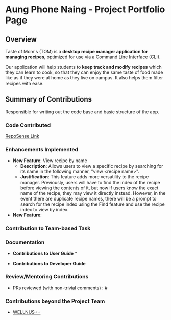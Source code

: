 # Aung Phone Naing - Project Portfolio Page

## Overview
Taste of Mom's (TOM) is a **desktop recipe manager application for managing recipes**, optimized for use via a Command Line Interface (CLI).

Our application will help students to **keep track and modify recipes** which they can learn to cook, so that they can enjoy the same taste of food made like as if they were at home as they live on campus.
It also helps them filter recipes with ease.

## Summary of Contributions
Responsible for writing out the code base and basic structure of the app.

### Code Contributed
[RepoSense Link](https://nus-cs2113-ay2223s2.github.io/tp-dashboard/?search=Aung%20Phone%20Naing&breakdown=true&sort=groupTitle%20dsc&sortWithin=title&since=2023-02-17&timeframe=commit&mergegroup=&groupSelect=groupByRepos&checkedFileTypes=docs~functional-code~test-code~other)

### Enhancements Implemented
* **New Feature**: View recipe by name
  * **Description**: Allows users to view a specific recipe by searching for 
      its name in the following manner, "view \<recipe name\>".
  * **Justification**: This feature adds more versatility to the recipe manager.
      Previously, users will have to find the index of the recipe before viewing
      the contents of it, but now if users know the exact name of the recipe,
      they may view it directly instead. However, in the event there are duplicate
      recipe names, there will be a prompt to search for the recipe index using
      the Find feature and use the recipe index to view by index.
* **New Feature**: 

### Contribution to Team-based Task

### Documentation
* **Contributions to User Guide**
    *

* **Contributions to Developer Guide**

### Review/Mentoring Contributions
* PRs reviewed (with non-trivial comments) : #

### Contributions beyond the Project Team
* [WELLNUS++](https://github.com/Aung-Phone-Naing/ped/issues)